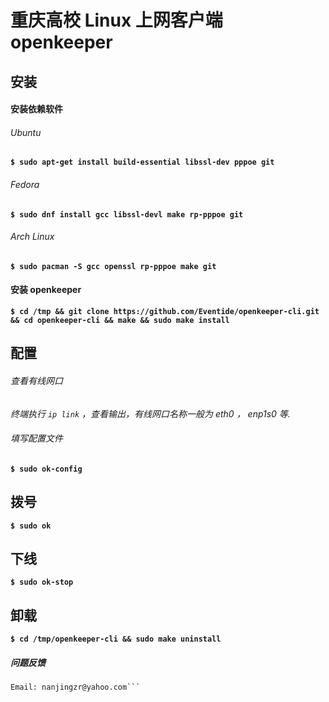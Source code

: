 
# 重庆高校 Linux 上网客户端 openkeeper

## 安装

#### 安装依赖软件

###### Ubuntu 
**`$ sudo apt-get install build-essential libssl-dev pppoe git`**

###### Fedora
**`$ sudo dnf install gcc libssl-devl make rp-pppoe git`**

###### Arch Linux
**`$ sudo pacman -S gcc openssl rp-pppoe make git`**

#### 安装 openkeeper
**`$ cd /tmp && git clone https://github.com/Eventide/openkeeper-cli.git && cd openkeeper-cli && make && sudo make install `**

## 配置
###### 查看有线网口
*终端执行 `ip link` ，查看输出，有线网口名称一般为 eth0 ， enp1s0 等.*
###### 填写配置文件
**`$ sudo ok-config`**

## 拨号
**`$ sudo ok`**
## 下线
**`$ sudo ok-stop`**

## 卸载
**`$ cd /tmp/openkeeper-cli && sudo make uninstall`**

##### 问题反馈
```Email: rain_of_mem@163.com
Email: nanjingzr@yahoo.com```
